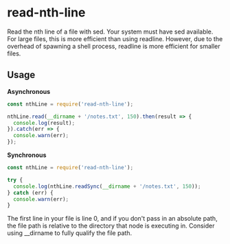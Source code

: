 # read-nth-line

Read the nth line of a file with sed. Your system must have sed available. For large files, this is more efficient than using readline. However, due to the overhead of spawning a shell process, readline is more efficient for smaller files.

## Usage

**Asynchronous**

```js
const nthLine = require('read-nth-line');

nthLine.read(__dirname + '/notes.txt', 150).then(result => {
  console.log(result);
}).catch(err => {
  console.warn(err);
});
```

**Synchronous**

```js
const nthLine = require('read-nth-line');

try {
  console.log(nthLine.readSync(__dirname + '/notes.txt', 150));
} catch (err) {
  console.warn(err);
}
```

The first line in your file is line 0, and if you don't pass in an absolute path, the file path is relative to the directory that node is executing in. Consider using __dirname to fully qualify the file path.
